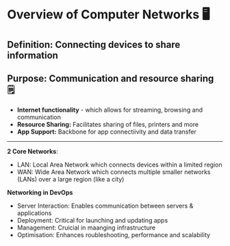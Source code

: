 # Overview of Computer Networks 🖥️

## Definition: Connecting devices to share information

## Purpose: Communication and resource sharing 🗒️
- **Internet functionality** - which allows for streaming, browsing and communication
- **Resource Sharing:** Facilitates sharing of files, printers and more
- **App Support:** Backbone for app connectiivity and data transfer
_____
**2 Core Networks**:

- LAN: Local Area Network which connects devices within a limited region
- WAN: Wide Area Network which connects multiple smaller networks (LANs) over a large region (like a city)

**Networking in DevOps**

- Server Interaction: Enables communication between servers & applications
- Deployment: Critical for launching and updating apps
- Management: Cruicial in maanging infrastructure
- Optimisation: Enhances roubleshooting, performance and scalability




